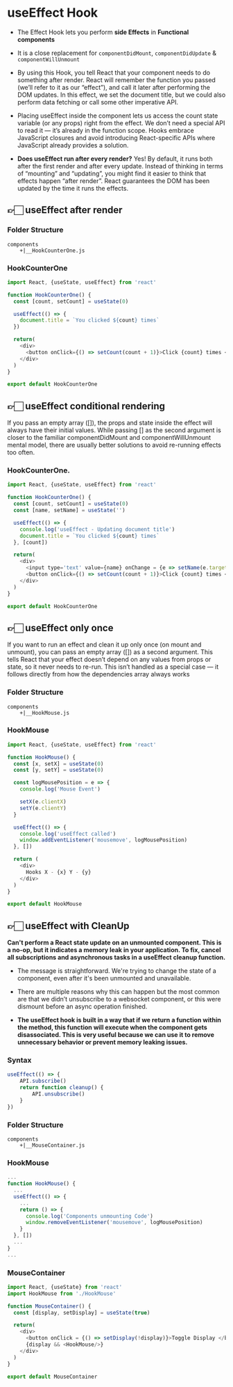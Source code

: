 #   useEffect Hook

-   The Effect Hook lets you perform **side Effects** in **Functional components**

-   It is a close replacement for `componentDidMount`, `componentDidUpdate` & `componentWillUnmount`

- By using this Hook, you tell React that your component needs to do something after render. React will remember the function you passed (we’ll refer to it as our “effect”), and call it later after performing the DOM updates. In this effect, we set the document title, but we could also perform data fetching or call some other imperative API.

- Placing useEffect inside the component lets us access the count state variable (or any props) right from the effect. We don’t need a special API to read it — it’s already in the function scope. Hooks embrace JavaScript closures and avoid introducing React-specific APIs where JavaScript already provides a solution.

- **Does useEffect run after every render?** Yes! By default, it runs both after the first render and after every update. Instead of thinking in terms of “mounting” and “updating”, you might find it easier to think that effects happen “after render”. React guarantees the DOM has been updated by the time it runs the effects.


##  👉🏻  useEffect **after render**

### Folder Structure
```
components
    +|__HookCounterOne.js
```

### HookCounterOne
```js
import React, {useState, useEffect} from 'react'

function HookCounterOne() {
  const [count, setCount] = useState(0)

  useEffect(() => {
    document.title = `You clicked ${count} times`
  })

  return(
    <div>
      <button onClick={() => setCount(count + 1)}>Click {count} times </button>
    </div>
  )
}

export default HookCounterOne
```

##  👉🏻  useEffect **conditional rendering**

If you pass an empty array ([]), the props and state inside the effect will always have their initial values. While passing [] as the second argument is closer to the familiar componentDidMount and componentWillUnmount mental model, there are usually better solutions to avoid re-running effects too often.

### HookCounterOne.
```js
import React, {useState, useEffect} from 'react'

function HookCounterOne() {
  const [count, setCount] = useState(0)
  const [name, setName] = useState('')

  useEffect(() => {
    console.log('useEffect - Updating document title')
    document.title = `You clicked ${count} times`
  }, [count])

  return(
    <div>
      <input type='text' value={name} onChange = {e => setName(e.target.value)} />
      <button onClick={() => setCount(count + 1)}>Click {count} times </button>
    </div>
  )
}

export default HookCounterOne
```

##  👉🏻  useEffect **only once**

If you want to run an effect and clean it up only once (on mount and unmount), you can pass an empty array ([]) as a second argument. This tells React that your effect doesn’t depend on any values from props or state, so it never needs to re-run. This isn’t handled as a special case — it follows directly from how the dependencies array always works

### Folder Structure
```
components
    +|__HookMouse.js
```

### HookMouse
```js
import React, {useState, useEffect} from 'react'

function HookMouse() {
  const [x, setX] = useState(0)
  const [y, setY] = useState(0)

  const logMousePosition = e => {
    console.log('Mouse Event')

    setX(e.clientX)
    setY(e.clientY)
  }

  useEffect(() => {
    console.log('useEffect called')
    window.addEventListener('mousemove', logMousePosition)
  }, [])

  return (
    <div>
      Hooks X - {x} Y - {y}
    </div>
  )
}

export default HookMouse
```

##  👉🏻  useEffect **with CleanUp**

**Can't perform a React state update on an unmounted component. This is a no-op, but it indicates a memory leak in your application. To fix, cancel all subscriptions and asynchronous tasks in a useEffect cleanup function.**

- The message is straightforward. We're trying to change the state of a component, even after it's been unmounted and unavailable.

- There are multiple reasons why this can happen but the most common are that we didn’t unsubscribe to a websocket component, or this were dismount before an async operation finished.

- **The useEffect hook is built in a way that if we return a function within the method, this function will execute when the component gets disassociated. This is very useful because we can use it to remove unnecessary behavior or prevent memory leaking issues.**

### Syntax
```js
useEffect(() => {
    API.subscribe()
    return function cleanup() {
        API.unsubscribe()
    }
})
```

### Folder Structure
```
components
    +|__MouseContainer.js
```

### HookMouse
```js
...
function HookMouse() {
  ...
  useEffect(() => {
    ...
    return () => {
      console.log('Components unmounting Code')
      window.removeEventListener('mousemove', logMousePosition)
    }
  }, [])
  ...
}
...
```

### MouseContainer
```js
import React, {useState} from 'react'
import HookMouse from './HookMouse'

function MouseContainer() {
  const [display, setDisplay] = useState(true)

  return(
    <div>
      <button onClick = {() => setDisplay(!display)}>Toggle Display </button>
      {display && <HookMouse/>}
    </div>
  )
}

export default MouseContainer
```
